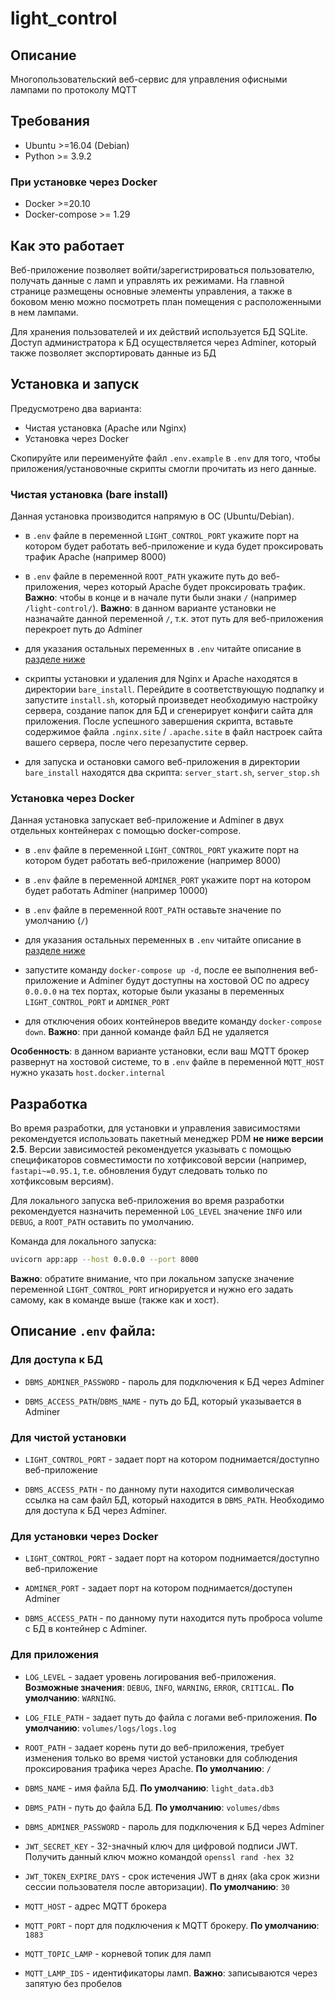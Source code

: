 # light_control

## Описание

Многопользовательский веб-сервис для управления офисными лампами по протоколу MQTT

## Требования

* Ubuntu >=16.04 (Debian)
* Python >= 3.9.2

### При установке через Docker

* Docker >=20.10
* Docker-compose >= 1.29

## Как это работает

Веб-приложение позволяет войти/зарегистрироваться пользователю, получать данные с ламп и управлять их режимами. На главной странице размещены основные элементы управления, а также в боковом меню можно посмотреть план помещения с расположенными в нем лампами.

Для хранения пользователей и их действий используется БД SQLite. Доступ администратора к БД осуществляется через Adminer, который также позволяет экспортировать данные из БД

## Установка и запуск

Предусмотрено два варианта:

* Чистая установка (Apache или Nginx)
* Установка через Docker

Скопируйте или переименуйте файл `.env.example` в `.env` для того, чтобы приложения/установочные скрипты смогли прочитать из него данные.

### Чистая установка (bare install)

Данная установка производится напрямую в ОС (Ubuntu/Debian). 

* в `.env` файле в переменной `LIGHT_CONTROL_PORT` укажите порт на котором будет работать веб-приложение и куда будет проксировать трафик Apache (например 8000)

* в `.env` файле в переменной `ROOT_PATH` укажите путь до веб-приложения, через который Apache будет проксировать трафик. **Важно**: чтобы в конце и в начале пути были знаки `/` (например `/light-control/`). **Важно**: в данном варианте установки не назначайте данной переменной `/`, т.к. этот путь для веб-приложения перекроет путь до Adminer

* для указания остальных переменных в `.env` читайте описание в [разделе ниже](#описание-env-файла)

* cкрипты установки и удаления для Nginx и Apache находятся в директории `bare_install`. Перейдите в соответствующую подпапку и запустите `install.sh`, который произведет необходимую настройку сервера, создание папок для БД и сгенерирует конфиги сайта для приложения. После успешного завершения скрипта, вставьте содержимое файла `.nginx.site` / `.apache.site` в файл настроек сайта вашего сервера, после чего перезапустите сервер.

* для запуска и остановки самого веб-приложения в директории `bare_install` находятся два скрипта: `server_start.sh`, `server_stop.sh`

### Установка через Docker

Данная установка запускает веб-приложение и Adminer в двух отдельных контейнерах с помощью docker-compose.

* в `.env` файле в переменной `LIGHT_CONTROL_PORT` укажите порт на котором будет работать веб-приложение (например 8000)

* в `.env` файле в переменной `ADMINER_PORT` укажите порт на котором будет работать Adminer (например 10000)

* в `.env` файле в переменной `ROOT_PATH` оставьте значение по умолчанию (`/`)

* для указания остальных переменных в `.env` читайте описание в [разделе ниже](#описание-env-файла)

* запустите команду `docker-compose up -d`, после ее выполнения веб-приложение и Adminer будут доступны на хостовой ОС по адресу `0.0.0.0` на тех портах, которые были указаны в переменных `LIGHT_CONTROL_PORT` и `ADMINER_PORT`

* для отключения обоих контейнеров введите команду `docker-compose down`. **Важно**: при данной команде файл БД не удаляется

**Особенность**: в данном варианте установки, если ваш MQTT брокер развернут на хостовой системе, то в `.env` файле в переменной `MQTT_HOST` нужно указать `host.docker.internal`

## Разработка

Во время разработки, для установки и управления зависимостями рекомендуется использовать пакетный менеджер PDM **не ниже версии 2.5**. Версии зависимостей рекомендуется указывать с помощью спецификаторов совместимости по хотфиксовой версии (например, `fastapi~=0.95.1`, т.е. обновления будут следовать только по хотфиксовым версиям).

Для локального запуска веб-приложения во время разработки рекомендуется назначить переменной `LOG_LEVEL` значение `INFO` или `DEBUG`, а `ROOT_PATH` оставить по умолчанию.

Команда для локального запуска:
```bash
uvicorn app:app --host 0.0.0.0 --port 8000
```

**Важно**: обратите внимание, что при локальном запуске значение переменной `LIGHT_CONTROL_PORT` игнорируется и нужно его задать самому, как в команде выше (также как и хост).

## Описание `.env` файла:

### Для доступа к БД

 - `DBMS_ADMINER_PASSWORD` - пароль для подключения к БД через Adminer

 - `DBMS_ACCESS_PATH`/`DBMS_NAME` - путь до БД, который указывается в Adminer

### Для чистой установки

 - `LIGHT_CONTROL_PORT` - задает порт на котором поднимается/доступно веб-приложение

 - `DBMS_ACCESS_PATH` - по данному пути находится символическая ссылка на сам файл БД, который находится в `DBMS_PATH`. Необходимо для доступа к БД через Adminer.

### Для установки через Docker

 - `LIGHT_CONTROL_PORT` - задает порт на котором поднимается/доступно веб-приложение

 - `ADMINER_PORT` - задает порт на котором поднимается/доступен Adminer

 - `DBMS_ACCESS_PATH` - по данному пути находится путь проброса volume с БД в контейнер с Adminer.

### Для приложения

 - `LOG_LEVEL` - задает уровень логирования веб-приложения. **Возможные значения**: `DEBUG`, `INFO`, `WARNING`, `ERROR`, `CRITICAL`. **По умолчанию**: `WARNING`.

 - `LOG_FILE_PATH` -  задает путь до файла с логами веб-приложения. **По умолчанию**: `volumes/logs/logs.log`

 - `ROOT_PATH` - задает корень пути до веб-приложения, требует изменения только во время чистой установки для соблюдения проксирования трафика через Apache. **По умолчанию**: `/`

 - `DBMS_NAME` - имя файла БД. **По умолчанию**: `light_data.db3`

 - `DBMS_PATH` - путь до файла БД. **По умолчанию**: `volumes/dbms`

 - `DBMS_ADMINER_PASSWORD` - пароль для подключения к БД через Adminer

 - `JWT_SECRET_KEY` - 32-значный ключ для цифровой подписи JWT. Получить данный ключ можно командой `openssl rand -hex 32`
 - `JWT_TOKEN_EXPIRE_DAYS` - срок истечения JWT в днях (aka срок жизни сессии пользователя после авторизации). **По умолчанию**: `30`

 - `MQTT_HOST` - адрес MQTT брокера
 - `MQTT_PORT` - порт для подключения к MQTT брокеру. **По умолчанию**: `1883`
 - `MQTT_TOPIC_LAMP` - корневой топик для ламп
 - `MQTT_LAMP_IDS` - идентификаторы ламп. **Важно**: записываются через запятую без пробелов
